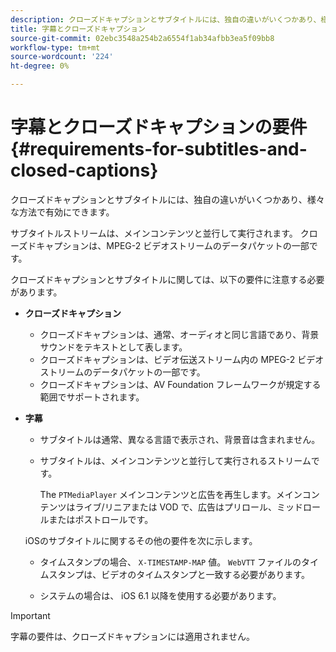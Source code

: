 ```yaml
---
description: クローズドキャプションとサブタイトルには、独自の違いがいくつかあり、様々な方法で有効にできます。
title: 字幕とクローズドキャプション
source-git-commit: 02ebc3548a254b2a6554f1ab34afbb3ea5f09bb8
workflow-type: tm+mt
source-wordcount: '224'
ht-degree: 0%

---
```


# 字幕とクローズドキャプションの要件 {#requirements-for-subtitles-and-closed-captions}

クローズドキャプションとサブタイトルには、独自の違いがいくつかあり、様々な方法で有効にできます。

サブタイトルストリームは、メインコンテンツと並行して実行されます。 クローズドキャプションは、MPEG-2 ビデオストリームのデータパケットの一部です。

クローズドキャプションとサブタイトルに関しては、以下の要件に注意する必要があります。

* **クローズドキャプション**

   * クローズドキャプションは、通常、オーディオと同じ言語であり、背景サウンドをテキストとして表します。
   * クローズドキャプションは、ビデオ伝送ストリーム内の MPEG-2 ビデオストリームのデータパケットの一部です。
   * クローズドキャプションは、AV Foundation フレームワークが規定する範囲でサポートされます。

* **字幕**

   * サブタイトルは通常、異なる言語で表示され、背景音は含まれません。
   * サブタイトルは、メインコンテンツと並行して実行されるストリームです。

     The `PTMediaPlayer` メインコンテンツと広告を再生します。メインコンテンツはライブ/リニアまたは VOD で、広告はプリロール、ミッドロールまたはポストロールです。

  iOSのサブタイトルに関するその他の要件を次に示します。

   * タイムスタンプの場合、 `X-TIMESTAMP-MAP` 値。 `WebVTT` ファイルのタイムスタンプは、ビデオのタイムスタンプと一致する必要があります。

   * システムの場合は、 iOS 6.1 以降を使用する必要があります。

>[!IMPORTANT]
>
>字幕の要件は、クローズドキャプションには適用されません。
